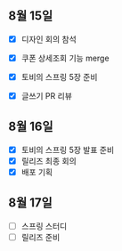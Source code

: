 ## 8월 15일

- [x] 디자인 회의 참석
- [x] 쿠폰 상세조회 기능 merge
- [x] 토비의 스프링 5장 준비
- [x] 글쓰기 PR 리뷰



## 8월 16일

- [x] 토비의 스프링 5장 발표 준비
- [x] 릴리즈 최종 회의
- [x] 배포 기획

## 8월 17일
- [ ] 스프링 스터디
- [ ] 릴리즈 준비
